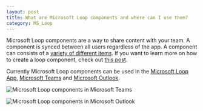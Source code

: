 ```yaml
---
layout: post
title: What are Microsoft Loop components and where can I use them?
category: MS_Loop
---
```


Microsoft Loop components are a way to share content with your team. A component is synced between all users regardless of the app. A component can consists of a [variety of different items](/loop-1). If you want to learn more on how to create a loop component, check out [this post](/loop-5).

Currently Microsoft Loop components can be used in the [Microsoft Loop App](https://loop.microsoft.com), [Microsoft Teams](https://teams.microsoft.com) and [Microsoft Outlook](https://outlook.office.com).

![Microsoft Loop components in Microsoft Teams](/images/loop-component-teams.png)

![Microsoft Loop components in Microsoft Outlook](/images/loop-component-outlook.png)
